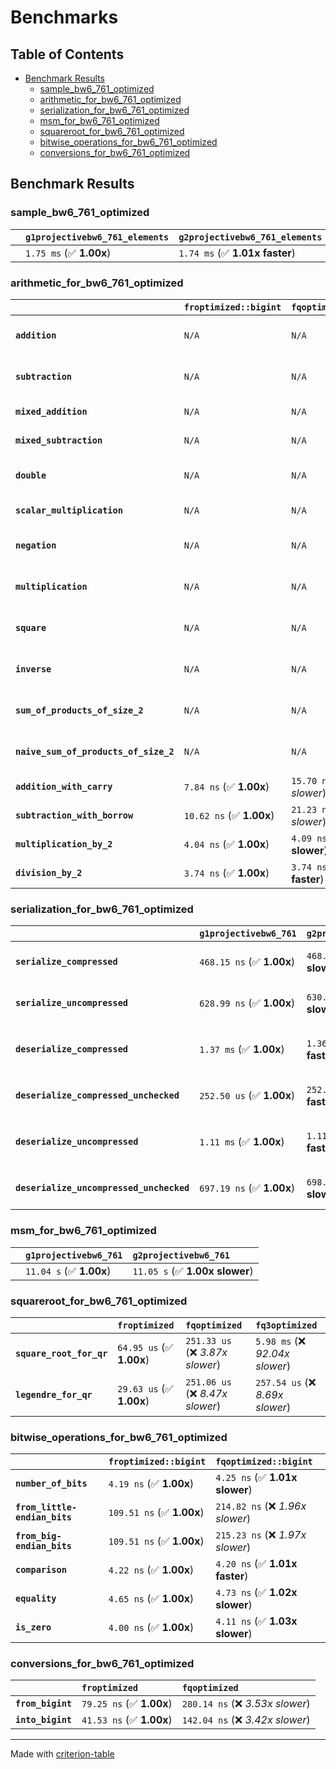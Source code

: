 # Benchmarks

## Table of Contents

- [Benchmark Results](#benchmark-results)
    - [sample_bw6_761_optimized](#sample_bw6_761_optimized)
    - [arithmetic_for_bw6_761_optimized](#arithmetic_for_bw6_761_optimized)
    - [serialization_for_bw6_761_optimized](#serialization_for_bw6_761_optimized)
    - [msm_for_bw6_761_optimized](#msm_for_bw6_761_optimized)
    - [squareroot_for_bw6_761_optimized](#squareroot_for_bw6_761_optimized)
    - [bitwise_operations_for_bw6_761_optimized](#bitwise_operations_for_bw6_761_optimized)
    - [conversions_for_bw6_761_optimized](#conversions_for_bw6_761_optimized)

## Benchmark Results

### sample_bw6_761_optimized

|        | `g1projectivebw6_761_elements`          | `g2projectivebw6_761_elements`           |
|:-------|:----------------------------------------|:---------------------------------------- |
|        | `1.75 ms` (✅ **1.00x**)                 | `1.74 ms` (✅ **1.01x faster**)           |

### arithmetic_for_bw6_761_optimized

|                                       | `froptimized::bigint`          | `fqoptimized::bigint`           | `g1projectivebw6_761`          | `g2projectivebw6_761`          | `fq3optimized`                   | `fq6optimized`                    | `fqoptimized`                     | `froptimized`                      |
|:--------------------------------------|:-------------------------------|:--------------------------------|:-------------------------------|:-------------------------------|:---------------------------------|:----------------------------------|:----------------------------------|:---------------------------------- |
| **`addition`**                        | `N/A`                          | `N/A`                           | `4.14 us` (✅ **1.00x**)        | `4.14 us` (✅ **1.00x slower**) | `90.13 ns` (🚀 **45.93x faster**) | `182.18 ns` (🚀 **22.72x faster**) | `30.20 ns` (🚀 **137.07x faster**) | `19.51 ns` (🚀 **212.22x faster**)  |
| **`subtraction`**                     | `N/A`                          | `N/A`                           | `4.19 us` (✅ **1.00x**)        | `4.20 us` (✅ **1.00x slower**) | `85.34 ns` (🚀 **49.12x faster**) | `168.34 ns` (🚀 **24.90x faster**) | `29.54 ns` (🚀 **141.91x faster**) | `15.13 ns` (🚀 **277.05x faster**)  |
| **`mixed_addition`**                  | `N/A`                          | `N/A`                           | `2.91 us` (✅ **1.00x**)        | `2.92 us` (✅ **1.00x slower**) | `N/A`                            | `N/A`                             | `N/A`                             | `N/A`                              |
| **`mixed_subtraction`**               | `N/A`                          | `N/A`                           | `2.97 us` (✅ **1.00x**)        | `2.97 us` (✅ **1.00x slower**) | `N/A`                            | `N/A`                             | `N/A`                             | `N/A`                              |
| **`double`**                          | `N/A`                          | `N/A`                           | `1.93 us` (✅ **1.00x**)        | `1.93 us` (✅ **1.00x slower**) | `68.40 ns` (🚀 **28.20x faster**) | `139.22 ns` (🚀 **13.86x faster**) | `21.85 ns` (🚀 **88.27x faster**)  | `11.14 ns` (🚀 **173.15x faster**)  |
| **`scalar_multiplication`**           | `N/A`                          | `N/A`                           | `1.55 ms` (✅ **1.00x**)        | `1.55 ms` (✅ **1.00x faster**) | `N/A`                            | `N/A`                             | `N/A`                             | `N/A`                              |
| **`negation`**                        | `N/A`                          | `N/A`                           | `N/A`                          | `N/A`                          | `77.27 ns` (❌ *4.47x slower*)    | `125.56 ns` (❌ *7.26x slower*)    | `24.57 ns` (❌ *1.42x slower*)     | `17.30 ns` (✅ **1.00x**)           |
| **`multiplication`**                  | `N/A`                          | `N/A`                           | `N/A`                          | `N/A`                          | `2.16 us` (❌ *31.16x slower*)    | `6.88 us` (❌ *99.14x slower*)     | `271.86 ns` (❌ *3.92x slower*)    | `69.37 ns` (✅ **1.00x**)           |
| **`square`**                          | `N/A`                          | `N/A`                           | `N/A`                          | `N/A`                          | `1.55 us` (❌ *26.20x slower*)    | `4.85 us` (❌ *81.83x slower*)     | `217.41 ns` (❌ *3.67x slower*)    | `59.23 ns` (✅ **1.00x**)           |
| **`inverse`**                         | `N/A`                          | `N/A`                           | `N/A`                          | `N/A`                          | `50.75 us` (❌ *3.78x slower*)    | `58.48 us` (❌ *4.36x slower*)     | `47.23 us` (❌ *3.52x slower*)     | `13.43 us` (✅ **1.00x**)           |
| **`sum_of_products_of_size_2`**       | `N/A`                          | `N/A`                           | `N/A`                          | `N/A`                          | `4.44 us` (❌ *41.94x slower*)    | `14.00 us` (❌ *132.26x slower*)   | `400.92 ns` (❌ *3.79x slower*)    | `105.89 ns` (✅ **1.00x**)          |
| **`naive_sum_of_products_of_size_2`** | `N/A`                          | `N/A`                           | `N/A`                          | `N/A`                          | `4.39 us` (❌ *27.67x slower*)    | `13.89 us` (❌ *87.49x slower*)    | `568.28 ns` (❌ *3.58x slower*)    | `158.80 ns` (✅ **1.00x**)          |
| **`addition_with_carry`**             | `7.84 ns` (✅ **1.00x**)        | `15.70 ns` (❌ *2.00x slower*)   | `N/A`                          | `N/A`                          | `N/A`                            | `N/A`                             | `N/A`                             | `N/A`                              |
| **`subtraction_with_borrow`**         | `10.62 ns` (✅ **1.00x**)       | `21.23 ns` (❌ *2.00x slower*)   | `N/A`                          | `N/A`                          | `N/A`                            | `N/A`                             | `N/A`                             | `N/A`                              |
| **`multiplication_by_2`**             | `4.04 ns` (✅ **1.00x**)        | `4.09 ns` (✅ **1.01x slower**)  | `N/A`                          | `N/A`                          | `N/A`                            | `N/A`                             | `N/A`                             | `N/A`                              |
| **`division_by_2`**                   | `3.74 ns` (✅ **1.00x**)        | `3.74 ns` (✅ **1.00x faster**)  | `N/A`                          | `N/A`                          | `N/A`                            | `N/A`                             | `N/A`                             | `N/A`                              |

### serialization_for_bw6_761_optimized

|                                          | `g1projectivebw6_761`          | `g2projectivebw6_761`            | `froptimized`                       | `fqoptimized`                       | `fq3optimized`                      | `fq6optimized`                    |
|:-----------------------------------------|:-------------------------------|:---------------------------------|:------------------------------------|:------------------------------------|:------------------------------------|:--------------------------------- |
| **`serialize_compressed`**               | `468.15 ns` (✅ **1.00x**)      | `468.45 ns` (✅ **1.00x slower**) | `50.91 ns` (🚀 **9.20x faster**)     | `157.60 ns` (🚀 **2.97x faster**)    | `466.36 ns` (✅ **1.00x faster**)    | `984.64 ns` (❌ *2.10x slower*)    |
| **`serialize_uncompressed`**             | `628.99 ns` (✅ **1.00x**)      | `630.26 ns` (✅ **1.00x slower**) | `50.67 ns` (🚀 **12.41x faster**)    | `157.34 ns` (🚀 **4.00x faster**)    | `466.35 ns` (✅ **1.35x faster**)    | `985.32 ns` (❌ *1.57x slower*)    |
| **`deserialize_compressed`**             | `1.37 ms` (✅ **1.00x**)        | `1.36 ms` (✅ **1.00x faster**)   | `95.51 ns` (🚀 **14297.04x faster**) | `306.44 ns` (🚀 **4456.04x faster**) | `942.25 ns` (🚀 **1449.18x faster**) | `1.90 us` (🚀 **719.01x faster**)  |
| **`deserialize_compressed_unchecked`**   | `252.50 us` (✅ **1.00x**)      | `252.31 us` (✅ **1.00x faster**) | `93.86 ns` (🚀 **2690.07x faster**)  | `304.98 ns` (🚀 **827.93x faster**)  | `946.80 ns` (🚀 **266.69x faster**)  | `1.91 us` (🚀 **132.28x faster**)  |
| **`deserialize_uncompressed`**           | `1.11 ms` (✅ **1.00x**)        | `1.11 ms` (✅ **1.00x faster**)   | `93.76 ns` (🚀 **11876.57x faster**) | `306.56 ns` (🚀 **3632.25x faster**) | `942.67 ns` (🚀 **1181.24x faster**) | `1.90 us` (🚀 **586.21x faster**)  |
| **`deserialize_uncompressed_unchecked`** | `697.19 ns` (✅ **1.00x**)      | `698.37 ns` (✅ **1.00x slower**) | `93.76 ns` (🚀 **7.44x faster**)     | `305.20 ns` (🚀 **2.28x faster**)    | `942.55 ns` (❌ *1.35x slower*)      | `1.91 us` (❌ *2.74x slower*)      |

### msm_for_bw6_761_optimized

|        | `g1projectivebw6_761`          | `g2projectivebw6_761`           |
|:-------|:-------------------------------|:------------------------------- |
|        | `11.04 s` (✅ **1.00x**)        | `11.05 s` (✅ **1.00x slower**)  |

### squareroot_for_bw6_761_optimized

|                          | `froptimized`            | `fqoptimized`                    | `fq3optimized`                    |
|:-------------------------|:-------------------------|:---------------------------------|:--------------------------------- |
| **`square_root_for_qr`** | `64.95 us` (✅ **1.00x**) | `251.33 us` (❌ *3.87x slower*)   | `5.98 ms` (❌ *92.04x slower*)     |
| **`legendre_for_qr`**    | `29.63 us` (✅ **1.00x**) | `251.06 us` (❌ *8.47x slower*)   | `257.54 us` (❌ *8.69x slower*)    |

### bitwise_operations_for_bw6_761_optimized

|                               | `froptimized::bigint`          | `fqoptimized::bigint`             |
|:------------------------------|:-------------------------------|:--------------------------------- |
| **`number_of_bits`**          | `4.19 ns` (✅ **1.00x**)        | `4.25 ns` (✅ **1.01x slower**)    |
| **`from_little-endian_bits`** | `109.51 ns` (✅ **1.00x**)      | `214.82 ns` (❌ *1.96x slower*)    |
| **`from_big-endian_bits`**    | `109.51 ns` (✅ **1.00x**)      | `215.23 ns` (❌ *1.97x slower*)    |
| **`comparison`**              | `4.22 ns` (✅ **1.00x**)        | `4.20 ns` (✅ **1.01x faster**)    |
| **`equality`**                | `4.65 ns` (✅ **1.00x**)        | `4.73 ns` (✅ **1.02x slower**)    |
| **`is_zero`**                 | `4.00 ns` (✅ **1.00x**)        | `4.11 ns` (✅ **1.03x slower**)    |

### conversions_for_bw6_761_optimized

|                   | `froptimized`            | `fqoptimized`                     |
|:------------------|:-------------------------|:--------------------------------- |
| **`from_bigint`** | `79.25 ns` (✅ **1.00x**) | `280.14 ns` (❌ *3.53x slower*)    |
| **`into_bigint`** | `41.53 ns` (✅ **1.00x**) | `142.04 ns` (❌ *3.42x slower*)    |

---
Made with [criterion-table](https://github.com/nu11ptr/criterion-table)

